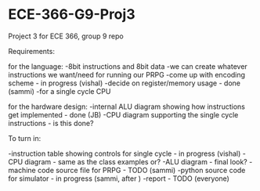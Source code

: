 # ECE-366-G9-Proj3
Project 3 for ECE 366, group 9 repo

Requirements:

for the language:
-8bit instructions and 8bit data
-we can create whatever instructions we want/need for running our PRPG
-come up with encoding scheme - in progress (vishal)
-decide on register/memory usage - done (sammi)
-for a single cycle CPU

for the hardware design:
-internal ALU diagram showing how instructions get implemented - done (JB)
-CPU diagram supporting the single cycle instructions - is this done?


To turn in:

-instruction table showing controls for single cycle - in progress (vishal)
-CPU diagram - same as the class examples or?
-ALU diagram - final look?
-machine code source file for PRPG - TODO (sammi)
-python source code for simulator - in progress (sammi, after )
-report - TODO (everyone)
